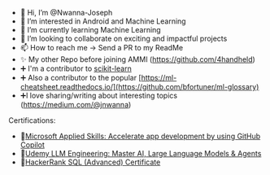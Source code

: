 - 👋 Hi, I’m @Nwanna-Joseph
- 👀 I’m interested in Android and Machine Learning
- 🌱 I’m currently learning Machine Learning
- 💞️ I’m looking to collaborate on exciting and impactful projects
- 📫 How to reach me -> Send a PR to my ReadMe
- ✨ My other Repo before joining AMMI (https://github.com/4handheld)
- ➕ I'm a contributor to [scikit-learn](https://github.com/scikit-learn/scikit-learn)
- ➕ Also a contributor to the popular [https://ml-cheatsheet.readthedocs.io/](https://github.com/bfortuner/ml-glossary)
- ➕I love sharing/writing about interesting topics (https://medium.com/@jnwanna)

Certifications:
- 🥇[Microsoft Applied Skills: Accelerate app development by using GitHub Copilot](https://learn.microsoft.com/api/credentials/share/en-us/DirectorNwannaJoseph-5615/FF8907F5C2215AF7?sharingId=A5AC50922AE0599F)
- 🥇[Udemy LLM Engineering: Master AI, Large Language Models & Agents](https://www.udemy.com/certificate/UC-af5c6aa7-2c2f-4fd1-a5c3-5dc2321c26ac)
- 🥇[HackerRank SQL (Advanced) Certificate](https://www.hackerrank.com/certificates/1c5fb123aac3)
<!---
Nwanna-Joseph/Nwanna-Joseph is a ✨ special ✨ repository because its `README.md` (this file) appears on your GitHub profile.
You can click the Preview link to take a look at your changes.
--->
